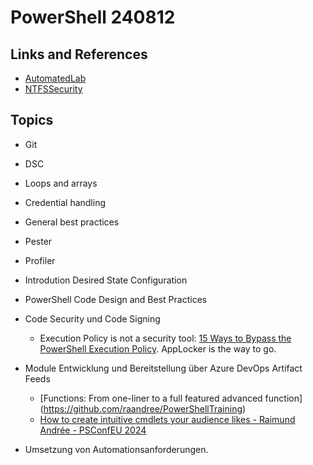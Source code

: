 # PowerShell 240812

## Links and References

- [AutomatedLab](https://automatedlab.org/en/latest/)
- [NTFSSecurity](https://github.com/raandree/NTFSSecurity)

## Topics

- Git
- DSC
- Loops and arrays
- Credential handling
- General best practices
- Pester
- Profiler

- Introdution Desired State Configuration
- PowerShell Code Design and Best Practices
- Code Security und Code Signing
  - Execution Policy is not a security tool: [15 Ways to Bypass the PowerShell Execution Policy](https://www.netspi.com/blog/technical-blog/network-pentesting/15-ways-to-bypass-the-powershell-execution-policy). AppLocker is the way to go.
- Module Entwicklung und Bereitstellung über Azure DevOps Artifact Feeds
  - [Functions: From one-liner to a full featured advanced function]      (https://github.com/raandree/PowerShellTraining)
  - [How to create intuitive cmdlets your audience likes - Raimund Andrée - PSConfEU 2024](https://www.youtube.com/watch?v=DlMOXDyvYIE)
- Umsetzung von Automationsanforderungen.
